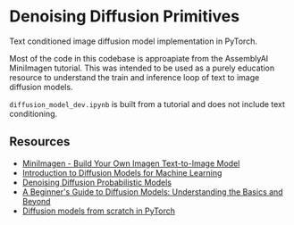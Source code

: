 # Denoising Diffusion Primitives

Text conditioned image diffusion model implementation in PyTorch.

Most of the code in this codebase is approapiate from the AssemblyAI MiniImagen tutorial. This was intended to be used as a purely education resource to understand the train and inference loop of text to image diffusion models.

`diffusion_model_dev.ipynb` is built from a tutorial and does not include text conditioning.

## Resources
- [MiniImagen - Build Your Own Imagen Text-to-Image Model](https://www.assemblyai.com/blog/minimagen-build-your-own-imagen-text-to-image-model/)
- [Introduction to Diffusion Models for Machine Learning](https://www.assemblyai.com/blog/diffusion-models-for-machine-learning-introduction/)
- [Denoising Diffusion Probabilistic Models](https://arxiv.org/pdf/2006.11239.pdf)
- [A Beginner's Guide to Diffusion Models: Understanding the Basics and Beyond](https://roysubhradip.hashnode.dev/a-beginners-guide-to-diffusion-models-understanding-the-basics-and-beyond)
- [Diffusion models from scratch in PyTorch](https://www.youtube.com/watch?v=a4Yfz2FxXiY)